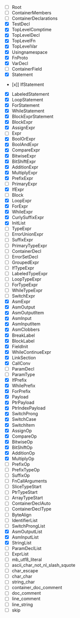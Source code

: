 - [ ] Root
- [ ] ContainerMembers
- [ ] ContainerDeclarations
- [x] TestDecl
- [x] TopLevelComptime
- [x] TopLevelDecl
- [x] TopLevelFn
- [x] TopLevelVar
- [x] Usingnamespace
- [x] FnProto
- [x] VarDecl
- [ ] ContainerField
- [x] Statement
- [x]] IfStatement
- [x] LabeledStatement
- [x] LoopStatement
- [x] ForStatement
- [x] WhileStatement
- [x] BlockExprStatement
- [x] BlockExpr
- [x] AssignExpr
- [ ] Expr
- [x] BoolOrExpr
- [x] BoolAndExpr
- [x] CompareExpr
- [x] BitwiseExpr
- [x] BitShiftExpr
- [x] AdditionExpr
- [x] MultiplyExpr
- [x] PrefixExpr
- [ ] PrimaryExpr
- [x] IfExpr
- [ ] Block
- [x] LoopExpr
- [x] ForExpr
- [x] WhileExpr
- [x] CurlySuffixExpr
- [x] InitList
- [ ] TypeExpr
- [ ] ErrorUnionExpr
- [ ] SuffixExpr
- [ ] PrimaryTypeExpr
- [ ] ContainerDecl
- [ ] ErrorSetDecl
- [ ] GroupedExpr
- [ ] IfTypeExpr
- [ ] LabeledTypeExpr
- [ ] LoopTypeExpr
- [ ] ForTypeExpr
- [ ] WhileTypeExpr
- [ ] SwitchExpr
- [x] AsmExpr
- [x] AsmOutput
- [x] AsmOutputItem
- [x] AsmInput
- [x] AsmInputItem
- [x] AsmClobbers
- [x] BreakLabel
- [x] BlockLabel
- [x] FieldInit
- [x] WhileContinueExpr
- [x] LinkSection
- [x] CallConv
- [ ] ParamDecl
- [ ] ParamType
- [x] IfPrefix
- [x] WhilePrefix
- [x] ForPrefix
- [x] Payload
- [x] PtrPayload
- [x] PtrIndexPayload
- [x] SwitchProng
- [x] SwitchCase
- [x] SwitchItem
- [x] AssignOp
- [x] CompareOp
- [x] BitwiseOp
- [x] BitShiftOp
- [x] AdditionOp
- [x] MultiplyOp
- [ ] PrefixOp
- [ ] PrefixTypeOp
- [ ] SuffixOp
- [ ] FnCallArguments
- [ ] SliceTypeStart
- [ ] PtrTypeStart
- [ ] ArrayTypeStart
- [ ] ContainerDeclAuto
- [ ] ContainerDeclType
- [ ] ByteAlign
- [ ] IdentifierList
- [ ] SwitchProngList
- [x] AsmOutputList
- [x] AsmInputList
- [x] StringList
- [ ] ParamDeclList
- [ ] ExprList
- [ ] mb_utf8_literal
- [ ] ascii_char_not_nl_slash_squote
- [ ] char_escape
- [ ] char_char
- [ ] string_char
- [ ] container_doc_comment
- [ ] doc_comment
- [ ] line_comment
- [ ] line_string
- [ ] skip